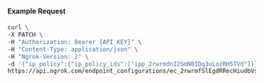 <!-- Code generated for API Clients. DO NOT EDIT. -->

#### Example Request

```bash
curl \
-X PATCH \
-H "Authorization: Bearer {API_KEY}" \
-H "Content-Type: application/json" \
-H "Ngrok-Version: 2" \
-d '{"ip_policy":{"ip_policy_ids":["ipp_2rwrmdnI2SmN0IDq3uLozRH5TVd"]}}' \
https://api.ngrok.com/endpoint_configurations/ec_2rwrmfSlEgdRRecHiudbVswhGoe
```

